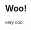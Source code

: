 # Woo!

very cool

<div id="observablehq-ffaa65dd" style="overflow-x: hidden;"></div>
<script type="module">
import {Runtime, Inspector} from "https://cdn.jsdelivr.net/npm/@observablehq/runtime@4/dist/runtime.js";
import define from "https://api.observablehq.com/@fonsp/line-flow-germany/2.js?v=3";
const inspect = Inspector.into("#observablehq-ffaa65dd");
(new Runtime).module(define, name => (name === "display") && inspect());
</script>
